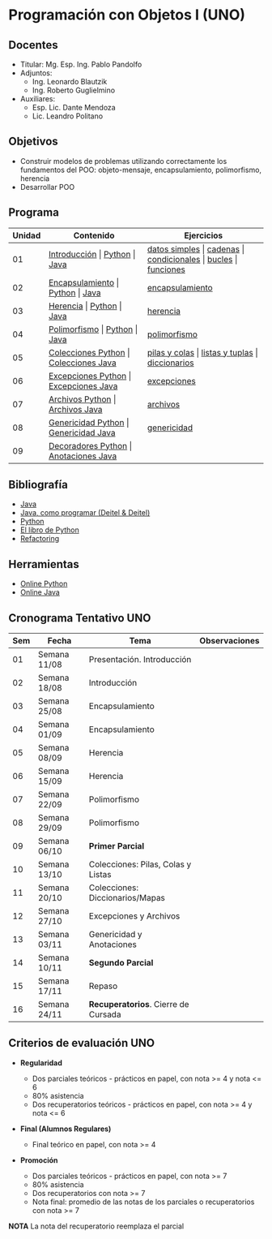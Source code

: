 # Programación con Objetos I (UNO)

## Docentes

* Titular: Mg. Esp. Ing. Pablo Pandolfo
* Adjuntos:
  * Ing. Leonardo Blautzik
  * Ing. Roberto Guglielmino
* Auxiliares:
  * Esp. Lic. Dante Mendoza
  * Lic. Leandro Politano

## Objetivos

* Construir modelos de problemas utilizando correctamente los fundamentos del POO: objeto-mensaje, encapsulamiento, polimorfismo, herencia
* Desarrollar POO

## Programa

| Unidad | Contenido | Ejercicios |
| -- | -- | -- |
| 01 | [Introducción](doc/01-intro.ipynb) \| [Python](doc/01-intro-python.ipynb) \| [Java](doc/01-intro-java.ipynb)                                   | [datos simples](tp/01-01-tipo-datos-simples.ipynb) \| [cadenas](tp/01-02-cadenas.ipynb) \| [condicionales](tp/01-03-condicionales.ipynb) \| [bucles](tp/01-04-bucles.ipynb) \| [funciones](tp/01-05-funciones.ipynb) |
| 02 | [Encapsulamiento](doc/02-encapsulamiento.ipynb) \| [Python](doc/02-encapsulamiento-python.ipynb) \| [Java](doc/02-encapsulamiento-java.ipynb)  | [encapsulamiento](tp/02-encapsulamiento.ipynb) |
| 03 | [Herencia](doc/03-herencia.ipynb) \| [Python](doc/03-herencia-python.ipynb) \| [Java](doc/03-herencia-java.ipynb)                              | [herencia](tp/03-herencia.ipynb) |
| 04 | [Polimorfismo](doc/04-polimorfismo.ipynb) \| [Python](doc/04-polimorfismo-python.ipynb) \| [Java](doc/04-polimorfismo-java.ipynb)              | [polimorfismo](tp/04-polimorfismo.ipynb) |
| 05 | [Colecciones Python](doc/05-colecciones-python.ipynb) \| [Colecciones Java](doc/05-colecciones-java.ipynb)                                     | [pilas y colas](tp/05-01-pilas-colas.ipynb) \| [listas y tuplas](tp/05-02-listas-tuplas.ipynb) \| [diccionarios](tp/05-03-diccionarios.ipynb)         |
| 06 | [Excepciones Python](doc/06-excepciones-python.ipynb) \| [Excepciones Java](doc/06-excepciones-java.ipynb)                                     | [excepciones](tp/06-excepciones.ipynb) |
| 07 | [Archivos Python](doc/07-archivos-python.ipynb) \| [Archivos Java](doc/07-archivos-java.ipynb)                                                 | [archivos](tp/07-archivos.ipynb) |
| 08 | [Genericidad Python](doc/08-genericidad-python.ipynb) \| [Genericidad Java](doc/08-genericidad-java.ipynb)                                     | [genericidad](tp/08-genericidad.ipynb) |
| 09 | [Decoradores Python](doc/09-decoradores-python.ipynb) \| [Anotaciones Java](doc/09-anotaciones-java.ipynb)                                     | |

## Bibliografía

* [Java](https://www.java.com/es/)
* [Java, como programar (Deitel & Deitel)](biblio/)
* [Python](https://www.python.org/)
* [El libro de Python](https://ellibrodepython.com/)
* [Refactoring](https://refactoring.guru/es)

## Herramientas

* [Online Python](https://www.online-python.com/)
* [Online Java](https://www.jdoodle.com/online-java-compiler)

## Cronograma Tentativo UNO

| **Sem** | **Fecha** | **Tema** | **Observaciones** |
| -- | --           | --                                    | -- |
| 01 | Semana 11/08 | Presentación. Introducción            | |
| 02 | Semana 18/08 | Introducción                          | |
| 03 | Semana 25/08 | Encapsulamiento                       | |
| 04 | Semana 01/09 | Encapsulamiento                       | |
| 05 | Semana 08/09 | Herencia                              | |
| 06 | Semana 15/09 | Herencia                              | |
| 07 | Semana 22/09 | Polimorfismo                          | |
| 08 | Semana 29/09 | Polimorfismo                          | |
| 09 | Semana 06/10 | **Primer Parcial**                    | |
| 10 | Semana 13/10 | Colecciones: Pilas, Colas y Listas    | |
| 11 | Semana 20/10 | Colecciones: Diccionarios/Mapas       | |
| 12 | Semana 27/10 | Excepciones y Archivos                | |
| 13 | Semana 03/11 | Genericidad y Anotaciones             | |
| 14 | Semana 10/11 | **Segundo Parcial**                   | |
| 15 | Semana 17/11 | Repaso                                | |
| 16 | Semana 24/11 | **Recuperatorios**. Cierre de Cursada | |

## Criterios de evaluación UNO

* **Regularidad**
  * Dos parciales teóricos - prácticos en papel, con nota >= 4 y nota <= 6
  * 80% asistencia
  * Dos recuperatorios teóricos - prácticos en papel, con nota >= 4 y nota <= 6

* **Final (Alumnos Regulares)**
  * Final teórico en papel, con nota >= 4

* **Promoción**
  * Dos parciales teóricos - prácticos en papel, con nota >= 7
  * 80% asistencia
  * Dos recuperatorios con nota >= 7
  * Nota final: promedio de las notas de los parciales o recuperatorios con nota >= 7

**NOTA** La nota del recuperatorio reemplaza el parcial
